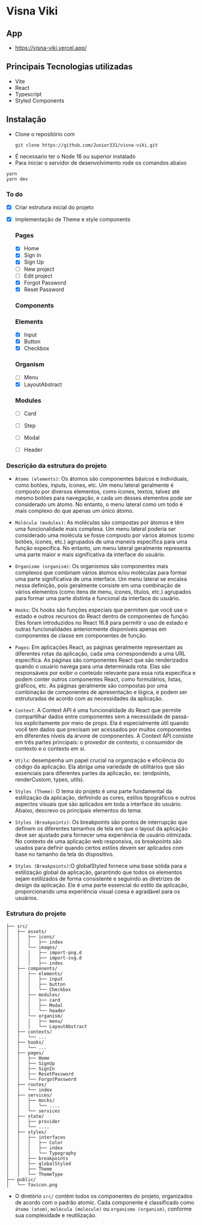 # Visna Viki

## App

- https://visna-viki.vercel.app/

## Principais Tecnologias utilizadas

- Vite
- React
- Typescript
- Styled Components

## Instalação

- Clone o repositório com
  ```
  git clone https://github.com/Junior331/visna-viki.git
  ```
- É necessario ter o Node 16 ou superior instalado
- Para iniciar o servidor de desenvolvimento rode os comandos abaixo

```
yarn
yarn dev
```

### To do

- [x] Criar estrutura inicial do projeto
- [x] Implementação de Theme e style components

  ### Pages

  - [x] Home
  - [x] Sign In
  - [x] Sign Up
  - [ ] New project
  - [ ] Edit project
  - [x] Forgot Password
  - [x] Reset Password

  ### Components
    ### Elements
    - [x] Input
    - [x] Button
    - [x] Checkbox
    ### Organism
    - [ ] Menu
    - [x] LayoutAbstract
    ### Modules
    - [ ] Card
    - [ ] Step
    - [ ] Modal
    - [ ] Header
  

### Descrição da estrutura do projeto

- ```Átomo (elements)```: Os átomos são componentes básicos e individuais, como botões, inputs, ícones, etc. Um menu lateral geralmente é composto por diversos elementos, como ícones, textos, talvez até mesmo botões para navegação, e cada um desses elementos pode ser considerado um átomo. No entanto, o menu lateral como um todo é mais complexo do que apenas um único átomo.

- ```Molécula (modules)```: As moléculas são compostas por átomos e têm uma funcionalidade mais complexa. Um menu lateral poderia ser considerado uma molécula se fosse composto por vários átomos (como botões, ícones, etc.) agrupados de uma maneira específica para uma função específica. No entanto, um menu lateral geralmente representa uma parte maior e mais significativa da interface do usuário.

- ```Organismo (organism)```: Os organismos são componentes mais complexos que combinam vários átomos e/ou moléculas para formar uma parte significativa de uma interface. Um menu lateral se encaixa nessa definição, pois geralmente consiste em uma combinação de vários elementos (como itens de menu, ícones, títulos, etc.) agrupados para formar uma parte distinta e funcional da interface do usuário.

- ```Hooks```: Os hooks são funções especiais que permitem que você use o estado e outros recursos do React dentro de componentes de função. Eles foram introduzidos no React 16.8 para permitir o uso de estado e outras funcionalidades anteriormente disponíveis apenas em componentes de classe em componentes de função.

- ```Pages```: Em aplicações React, as páginas geralmente representam as diferentes rotas da aplicação, cada uma correspondendo a uma URL específica. As páginas são componentes React que são renderizados quando o usuário navega para uma determinada rota. Elas são responsáveis por exibir o conteúdo relevante para essa rota específica e podem conter outros componentes React, como formulários, listas, gráficos, etc. As páginas geralmente são compostas por uma combinação de componentes de apresentação e lógica, e podem ser estruturadas de acordo com as necessidades da aplicação.

- ```Context```: A Context API é uma funcionalidade do React que permite compartilhar dados entre componentes sem a necessidade de passá-los explicitamente por meio de props. Ela é especialmente útil quando você tem dados que precisam ser acessados por muitos componentes em diferentes níveis da árvore de componentes. A Context API consiste em três partes principais: o provedor de contexto, o consumidor de contexto e o contexto em si.

- ```Utils```: desempenha um papel crucial na organização e eficiência do código da aplicação. Ela abriga uma variedade de utilitários que são essenciais para diferentes partes da aplicação, ex: (endpoints, renderCustom, types, utils).

- ```Styles (Theme)```: O tema do projeto é uma parte fundamental da estilização da aplicação, definindo as cores, estilos tipográficos e outros aspectos visuais que são aplicados em toda a interface do usuário. Abaixo, descrevo os principais elementos do tema:

- ```Styles (Breakpoints)```: Os breakpoints são pontos de interrupção que definem os diferentes tamanhos de tela em que o layout da aplicação deve ser ajustado para fornecer uma experiência de usuário otimizada. No contexto de uma aplicação web responsiva, os breakpoints são usados para definir quando certos estilos devem ser aplicados com base no tamanho da tela do dispositivo.

- ```Styles (Breakpoints)```:O globalStyled fornece uma base sólida para a estilização global da aplicação, garantindo que todos os elementos sejam estilizados de forma consistente e seguindo as diretrizes de design da aplicação. Ele é uma parte essencial do estilo da aplicação, proporcionando uma experiência visual coesa e agradável para os usuários.

### Estrutura do projeto

    ├── src/
    │   ├── assets/
    │   │   ├── icons/
    │   │   │   ├── index
    │   │   └── images/
    │   │   │   ├── import-png.d
    │   │   │   ├── import-svg.d
    │   │   │   ├── index
    │   ├── components/
    │   │   ├── elements/
    │   │   │   ├── input
    │   │   │   ├── button
    │   │   │   └── Checkbox
    │   │   ├── modules/
    │   │   │   ├── card
    │   │   │   ├── Modal
    │   │   │   └── header
    │   │   └── organism/
    │   │   │   ├── menu/
    │   │   │   └── LayoutAbstract
    │   ├── contexts/
    │   │   └── ...
    │   ├── hooks/
    │   │   └── ...
    │   ├── pages/
    │   │   ├── Home
    │   │   ├── SignUp
    │   │   ├── SignIn
    │   │   ├── ResetPassword
    │   │   └── ForgotPassword
    │   ├── routes/
    │   │   └── index
    │   ├── services/
    │   │   ├── mocks/
    │   │   │   └── ....
    │   │   └── services
    │   ├── state/
    │   │   ├── provider
    │   │   └── ....
    │   ├── styles/
    │   │   ├── interfaces
    │   │   │   ├── Color
    │   │   │   ├── index
    │   │   │   └── Typography
    │   │   ├── breakpoints
    │   │   ├── globalStyled
    │   │   ├── Theme
    │   │   └── ThemeType
    ├── public/
    │   └── favicon.png

- O diretório ```src/``` contém todos os componentes do projeto, organizados de acordo com o padrão atomic.
  Cada componente é classificado como ```átomo (atom)```, ```molécula (molecule)``` ou ```organismo (organism)```, conforme
  sua complexidade e reutilização.
